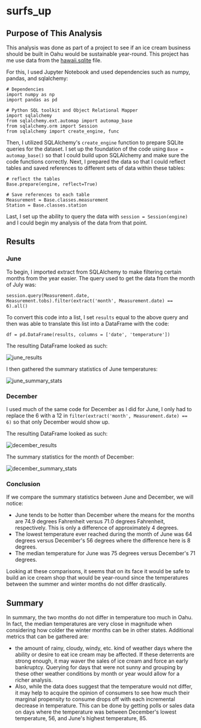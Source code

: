 # surfs_up

## Purpose of This Analysis
This analysis was done as part of a project to see if an ice cream business should be built in Oahu would be sustainable year-round. This project has me use data from the [hawaii.sqlite](https://github.com/bazinga183/surfs_up/blob/main/hawaii.sqlite) file. 

For this, I used Jupyter Notebook and used dependencies such as numpy, pandas, and sqlalchemy:
```
# Dependencies
import numpy as np
import pandas as pd

# Python SQL toolkit and Object Relational Mapper
import sqlalchemy
from sqlalchemy.ext.automap import automap_base
from sqlalchemy.orm import Session
from sqlalchemy import create_engine, func
```

Then, I utilized SQLAlchemy's ```create_engine``` function to prepare SQLite queries for the dataset. I set up the foundation of the code using ```Base = automap_base()``` so that I could build upon SQLAlchemy and make sure the code functions correctly. Next, I prepared the data so that I could reflect tables and saved references to different sets of data within these tables:
```
# reflect the tables
Base.prepare(engine, reflect=True)

# Save references to each table
Measurement = Base.classes.measurement
Station = Base.classes.station
```

Last, I set up the ability to query the data with ```session = Session(engine)``` and I could begin my analysis of the data from that point.

## Results 

### June
To begin, I imported extract from SQLAlchemy to make filtering certain months from the year easier. The query used to get the data from the month of July was:
```
session.query(Measurement.date, Measurement.tobs).filter(extract('month', Measurement.date) == 6).all()
```

To convert this code into a list, I set ```results``` equal to the above query and then was able to translate this list into a DataFrame with the code:
```
df = pd.DataFrame(results, columns = ['date', 'temperature'])
```

The resulting DataFrame looked as such:

![june_results](https://user-images.githubusercontent.com/46951897/130465707-77c64934-ad9f-4c3b-8208-50a6731873fb.PNG)

I then gathered the summary statistics of June temperatures:

![june_summary_stats](https://user-images.githubusercontent.com/46951897/130466128-f1b0275d-9a56-4a3b-9472-9474d70a4abe.PNG)

### December
I used much of the same code for December as I did for June, I only had to replace the 6 with a 12 in ```filter(extract('month', Measurement.date) == 6)``` so that only December would show up.

The resulting DataFrame looked as such:

![december_results](https://user-images.githubusercontent.com/46951897/130466397-fc8f3ab5-9a9e-4c7f-898e-ce5fa323e836.PNG)

The summary statistics for the month of December:

![december_summary_stats](https://user-images.githubusercontent.com/46951897/130466523-9cb9a349-d80b-4663-b4ee-a86c3c9b3563.PNG)

### Conclusion
If we compare the summary statistics between June and December, we will notice:
  - June tends to be hotter than December where the means for the months are 74.9 degrees Fahrenheit versus 71.0 degrees Fahrenheit, respectively. This is only a difference of approximately 4 degrees.
  - The lowest temperature ever reached during the month of June was 64 degrees versus December's 56 degrees where the difference here is 8 degrees.
  - The median temperature for June was 75 degrees versus December's 71 degrees.

Looking at these comparisons, it seems that on its face it would be safe to build an ice cream shop that would be year-round since the temperatures between the summer and winter months do not differ drastically.

## Summary
In summary, the two months do not differ in temperature too much in Oahu. In fact, the median temperatures are very close in magnitude when considering how colder the winter months can be in other states. 
Additional metrics that can be gathered are:
  - the amount of rainy, cloudy, windy, etc. kind of weather days where the ability or desire to eat ice cream may be affected. If these deterrents are strong enough, it may waver the sales of ice cream and force an early bankruptcy. Querying for days that were not sunny and grouping by these other weather conditions by month or year would allow for a richer analysis.
  - Also, while the data does suggest that the temperature would not differ, it may help to acquire the opinion of consumers to see how much their marginal propensity to consume drops off with each incremental decrease in temperature. This can be done by getting polls or sales data on days where the temperature was between December's lowest temperature, 56, and June's highest temperature, 85.
